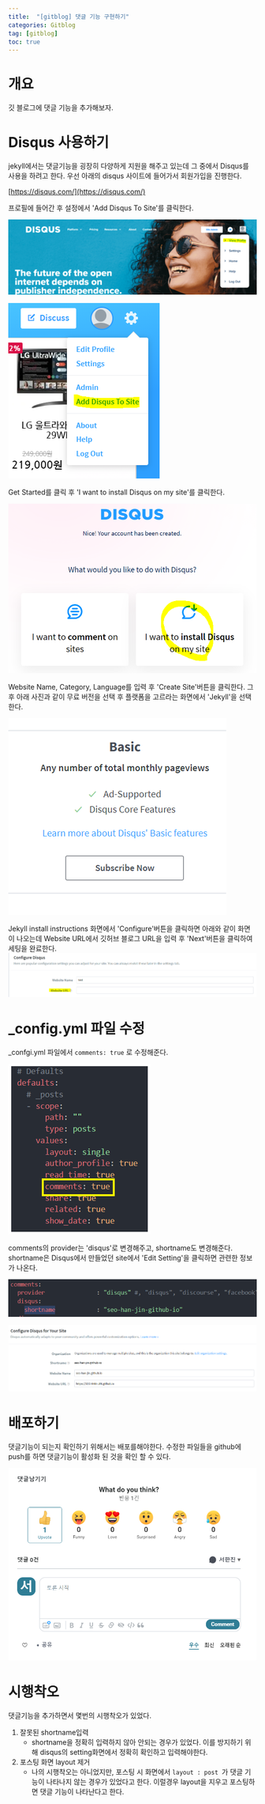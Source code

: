 ```yaml
---
title:  "[gitblog] 댓글 기능 구현하기"
categories: Gitblog
tag: [gitblog]
toc: true
---
```

# 개요

깃 블로그에 댓글 기능을 추가해보자.

# Disqus 사용하기

jekyll에서는 댓글기능을 굉장히 다양하게 지원을 해주고 있는데 그 중에서 Disqus를 사용을 하려고 한다. 우선 아래의 disqus 사이트에 들어가서 회원가입을 진행한다.

[https://disqus.com/](https://disqus.com/)

프로필에 들어간 후 설정에서 'Add Disqus To Site'를 클릭한다.

![1](../images/2024-04-13-gitblog-comment/1.png)

![1712995113252](../images/2024-04-13-gitblog-comment/2.png)

Get Started를 클릭 후 'I want to install Disqus on my site'를 클릭한다.

![1712995237737](../images/2024-04-13-gitblog-comment/3.png)

Website Name, Category, Language를 입력 후 'Create Site'버튼을 클릭한다. 그 후 아래 사진과 같이 무료 버전을 선택 후 플랫폼을 고르라는 화면에서 'Jekyll'을 선택한다.

![1712995482607](../images/2024-04-13-gitblog-comment/4.png)

Jekyll install instructions 화면에서 'Configure'버튼을 클릭하면 아래와 같이 화면이 나오는데 Website URL에서 깃허브 블로그 URL을 입력 후 'Next'버튼을 클릭하여 세팅을 완료한다.![1712995713984](../images/2024-04-13-gitblog-comment/5.png)

# _config.yml 파일 수정

_confgi.yml 파일에서 `comments: true` 로 수정해준다.

![1712995948099](../images/2024-04-13-gitblog-comment/6.png)

comments의 provider는 'disqus'로 변경해주고, shortname도 변경해준다. shortname은 Disqus에서 만들었던 site에서 'Edit Setting'을 클릭하면 관련한 정보가 나온다.

![1712996072709](../images/2024-04-13-gitblog-comment/7.png)

![1712996269427](../images/2024-04-13-gitblog-comment/8.png)

# 배포하기

댓글기능이 되는지 확인하기 위해서는 배포를해야한다. 수정한 파일들을 github에 push를 하면 댓글기능이 활성화 된 것을 확인 할 수 있다.

![1712996365953](../images/2024-04-13-gitblog-comment/9.png)

# 시행착오

댓글기능을 추가하면서 몇번의 시행착오가 있었다.

1. 잘못된 shortname입력
   * shortname을 정확히 입력하지 않아 안되는 경우가 있었다. 이를 방지하기 위해 disqus의 setting화면에서 정확히 확인하고 입력해야한다.
2. 포스팅 화면 layout 제거
   * 나의 시행착오는 아니었지만, 포스팅 시 화면에서  `layout : post `가 댓글 기능이 나타나지 않는 경우가 있었다고 한다. 이럴경우 layout을 지우고 포스팅하면 댓글 기능이 나타난다고 한다.

